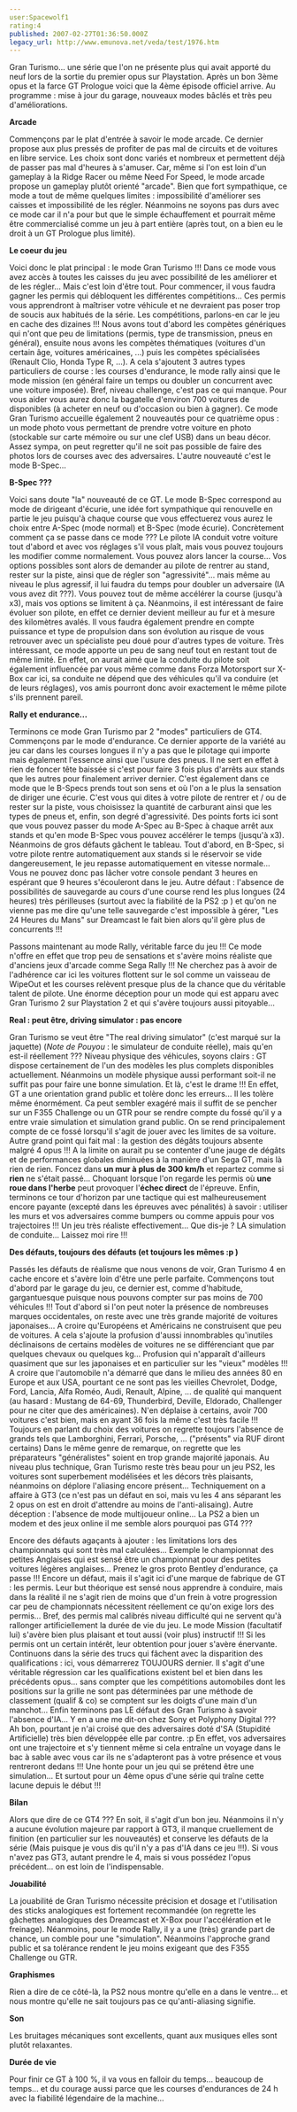 ```yaml
---
user:Spacewolf1
rating:4
published: 2007-02-27T01:36:50.000Z
legacy_url: http://www.emunova.net/veda/test/1976.htm
---
```

Gran Turismo... une série que l'on ne présente plus qui avait apporté du neuf lors de la sortie du premier opus sur Playstation. Après un bon 3ème opus et la farce GT Prologue voici que la 4ème épisode officiel arrive. Au programme : mise à jour du garage, nouveaux modes bâclés et très peu d'améliorations.  

  

**Arcade**  

Commençons par le plat d'entrée à savoir le mode arcade. Ce dernier propose aux plus pressés de profiter de pas mal de circuits et de voitures en libre service. Les choix sont donc variés et nombreux et permettent déjà de passer pas mal d'heures à s'amuser. Car, même si l'on est loin d'un gameplay à la Ridge Racer ou même Need For Speed, le mode arcade propose un gameplay plutôt orienté "arcade". Bien que fort sympathique, ce mode a tout de même quelques limites : impossibilité d'améliorer ses caisses et impossibilité de les régler. Néanmoins ne soyons pas durs avec ce mode car il n'a pour but que le simple échauffement et pourrait même être commercialisé comme un jeu à part entière (après tout, on a bien eu le droit à un GT Prologue plus limité).  

  

**Le coeur du jeu**  

Voici donc le plat principal : le mode Gran Turismo !!! Dans ce mode vous avez accès à toutes les caisses du jeu avec possibilité de les améliorer et de les régler... Mais c'est loin d'être tout. Pour commencer, il vous faudra gagner les permis qui débloquent les différentes compétitions... Ces permis vous apprendront à maîtriser votre véhicule et ne devraient pas poser trop de soucis aux habitués de la série. Les compétitions, parlons-en car le jeu en cache des dizaines !!! Nous avons tout d'abord les compètes génériques qui n'ont que peu de limitations (permis, type de transmission, pneus en général), ensuite nous avons les compètes thématiques (voitures d'un certain âge, voitures américaines, ...) puis les compètes spécialisées (Renault Clio, Honda Type R, ...). A cela s'ajoutent 3 autres types particuliers de course : les courses d'endurance, le mode rally ainsi que le mode mission (en général faire un temps ou doubler un concurrent avec une voiture imposée). Bref, niveau challenge, c'est pas ce qui manque. Pour vous aider vous aurez donc la bagatelle d'environ 700 voitures de disponibles (à acheter en neuf ou d'occasion ou bien à gagner). Ce mode Gran Turismo accueille également 2 nouveautés pour ce quatrième opus : un mode photo vous permettant de prendre votre voiture en photo (stockable sur carte mémoire ou sur une clef USB) dans un beau décor. Assez sympa, on peut regretter qu'il ne soit pas possible de faire des photos lors de courses avec des adversaires. L'autre nouveauté c'est le mode B-Spec...  

  

**B-Spec ???**  

Voici sans doute "la" nouveauté de ce GT. Le mode B-Spec correspond au mode de dirigeant d'écurie, une idée fort sympathique qui renouvelle en partie le jeu puisqu'à chaque course que vous effectuerez vous aurez le choix entre A-Spec (mode normal) et B-Spec (mode écurie). Concrètement comment ça se passe dans ce mode ??? Le pilote IA conduit votre voiture tout d'abord et avec vos réglages s'il vous plaît, mais vous pouvez toujours les modifier comme normalement. Vous pouvez alors lancer la course... Vos options possibles sont alors de demander au pilote de rentrer au stand, rester sur la piste, ainsi que de régler son "agressivité"... mais même au niveau le plus agressif, il lui faudra du temps pour doubler un adversaire (IA vous avez dit ???). Vous pouvez tout de même accélérer la course (jusqu'à x3), mais vos options se limitent à ça. Néanmoins, il est intéressant de faire évoluer son pilote, en effet ce dernier devient meilleur au fur et à mesure des kilomètres avalés. Il vous faudra également prendre en compte puissance et type de propulsion dans son évolution au risque de vous retrouver avec un spécialiste peu doué pour d'autres types de voiture. Très intéressant, ce mode apporte un peu de sang neuf tout en restant tout de même limité. En effet, on aurait aimé que la conduite du pilote soit également influencée par vous même comme dans Forza Motorsport sur X-Box car ici, sa conduite ne dépend que des véhicules qu'il va conduire (et de leurs réglages), vos amis pourront donc avoir exactement le même pilote s'ils prennent pareil.  

  

**Rally et endurance...**  

Terminons ce mode Gran Turismo par 2 "modes" particuliers de GT4\. Commençons par le mode d'endurance. Ce dernier apporte de la variété au jeu car dans les courses longues il n'y a pas que le pilotage qui importe mais également l'essence ainsi que l'usure des pneus. Il ne sert en effet à rien de foncer tête baissée si c'est pour faire 3 fois plus d'arrêts aux stands que les autres pour finalement arriver dernier. C'est également dans ce mode que le B-Specs prends tout son sens et où l'on a le plus la sensation de diriger une écurie. C'est vous qui dites à votre pilote de rentrer et / ou de rester sur la piste, vous choisissez la quantité de carburant ainsi que les types de pneus et, enfin, son degré d'agressivité. Des points forts ici sont que vous pouvez passer du mode A-Spec au B-Spec à chaque arrêt aux stands et qu'en mode B-Spec vous pouvez accélérer le temps (jusqu'à x3). Néanmoins de gros défauts gâchent le tableau. Tout d'abord, en B-Spec, si votre pilote rentre automatiquement aux stands si le réservoir se vide dangereusement, le jeu repasse automatiquement en vitesse normale... Vous ne pouvez donc pas lâcher votre console pendant 3 heures en espérant que 9 heures s'écouleront dans le jeu. Autre défaut : l'absence de possibilités de sauvegarde au cours d'une course rend les plus longues (24 heures) très périlleuses (surtout avec la fiabilité de la PS2 :p ) et qu'on ne vienne pas me dire qu'une telle sauvegarde c'est impossible à gérer, "Les 24 Heures du Mans" sur Dreamcast le fait bien alors qu'il gère plus de concurrents !!!  

Passons maintenant au mode Rally, véritable farce du jeu !!! Ce mode n'offre en effet que trop peu de sensations et s'avère moins réaliste que d'anciens jeux d'arcade comme Sega Rally !!! Ne cherchez pas à avoir de l'adhérence car ici les voitures flottent sur le sol comme un vaisseau de WipeOut et les courses relèvent presque plus de la chance que du véritable talent de pilote. Une énorme déception pour un mode qui est apparu avec Gran Turismo 2 sur Playstation 2 et qui s'avère toujours aussi pitoyable...  

  

**Real : peut être, driving simulator : pas encore**  

Gran Turismo se veut être "The real driving simulator" (c'est marqué sur la jaquette) (_Note de Pouyou_ : le simulateur de conduite réelle), mais qu'en est-il réellement ??? Niveau physique des véhicules, soyons clairs : GT dispose certainement de l'un des modèles les plus complets disponibles actuellement. Néanmoins un modèle physique aussi performant soit-il ne suffit pas pour faire une bonne simulation. Et là, c'est le drame !!! En effet, GT a une orientation grand public et tolère donc les erreurs... Il les tolère même énormément. Ca peut sembler exagéré mais il suffit de se pencher sur un F355 Challenge ou un GTR pour se rendre compte du fossé qu'il y a entre vraie simulation et simulation grand public. On se rend principalement compte de ce fossé lorsqu'il s'agit de jouer avec les limites de sa voiture. Autre grand point qui fait mal : la gestion des dégâts toujours absente malgré 4 opus !!! A la limite on aurait pu se contenter d'une jauge de dégâts et de performances globales diminuées à la manière d'un Sega GT, mais là rien de rien. Foncez dans **un mur à plus de 300 km/h** et repartez comme si **rien** ne s'était passé... Choquant lorsque l'on regarde les permis où **une roue dans l'herbe** peut provoquer l'**échec direct** de l'épreuve. Enfin, terminons ce tour d'horizon par une tactique qui est malheureusement encore payante (excepté dans les épreuves avec pénalités) à savoir : utiliser les murs et vos adversaires comme bumpers ou comme appuis pour vos trajectoires !!! Un jeu très réaliste effectivement... Que dis-je ? LA simulation de conduite... Laissez moi rire !!!  

  

**Des défauts, toujours des défauts (et toujours les mêmes :p )**  

Passés les défauts de réalisme que nous venons de voir, Gran Turismo 4 en cache encore et s'avère loin d'être une perle parfaite. Commençons tout d'abord par le garage du jeu, ce dernier est, comme d'habitude, gargantuesque puisque nous pouvons compter sur pas moins de 700 véhicules !!! Tout d'abord si l'on peut noter la présence de nombreuses marques occidentales, on reste avec une très grande majorité de voitures japonaises... A croire qu'Européens et Américains ne construisent que peu de voitures. A cela s'ajoute la profusion d'aussi innombrables qu'inutiles déclinaisons de certains modèles de voitures ne se différenciant que par quelques chevaux ou quelques kg... Profusion qui n'apparaît d'ailleurs quasiment que sur les japonaises et en particulier sur les "vieux" modèles !!! A croire que l'automobile n'a démarré que dans le milieu des années 80 en Europe et aux USA, pourtant ce ne sont pas les vieilles Chevrolet, Dodge, Ford, Lancia, Alfa Roméo, Audi, Renault, Alpine, ... de qualité qui manquent (au hasard : Mustang de 64-69, Thunderbird, Deville, Eldorado, Challenger pour ne citer que des américaines). N'en déplaise à certains, avoir 700 voitures c'est bien, mais en ayant 36 fois la même c'est très facile !!! Toujours en parlant du choix des voitures on regrette toujours l'absence de grands tels que Lamborghini, Ferrari, Porsche, ... ("présents" via RUF diront certains) Dans le même genre de remarque, on regrette que les préparateurs "généralistes" soient en trop grande majorité japonais. Au niveau plus technique, Gran Turismo reste très beau pour un jeu PS2, les voitures sont superbement modélisées et les décors très plaisants, néanmoins on déplore l'aliasing encore présent... Techniquement on a affaire à GT3 (ce n'est pas un défaut en soi, mais vu les 4 ans séparant les 2 opus on est en droit d'attendre au moins de l'anti-alisaing). Autre déception : l'absence de mode multijoueur online... La PS2 a bien un modem et des jeux online il me semble alors pourquoi pas GT4 ???  

Encore des défauts agaçants à ajouter : les limitations lors des championnats qui sont très mal calculées... Exemple le championnat des petites Anglaises qui est sensé être un championnat pour des petites voitures légères anglaises... Prenez le gros proto Bentley d'endurance, ça passe !!! Encore un défaut, mais il s'agit ici d'une marque de fabrique de GT : les permis. Leur but théorique est sensé nous apprendre à conduire, mais dans la réalité il ne s'agit rien de moins que d'un frein à votre progression car peu de championnats nécessitent réellement ce qu'on exige lors des permis... Bref, des permis mal calibrés niveau difficulté qui ne servent qu'à rallonger artificiellement la durée de vie du jeu. Le mode Mission (facultatif lui) s'avère bien plus plaisant et tout aussi (voir plus) instructif !!! Si les permis ont un certain intérêt, leur obtention pour jouer s'avère énervante. Continuons dans la série des trucs qui fâchent avec la disparition des qualifications : ici, vous démarrerez TOUJOURS dernier. Il s'agit d'une véritable régression car les qualifications existent bel et bien dans les précédents opus... sans compter que les compétitions automobiles dont les positions sur la grille ne sont pas déterminées par une méthode de classement (qualif & co) se comptent sur les doigts d'une main d'un manchot... Enfin terminons pas LE défaut des Gran Turismo à savoir l'absence d'IA... Y en a une me dit-on chez Sony et Polyphony Digital ??? Ah bon, pourtant je n'ai croisé que des adversaires doté d'SA (Stupidité Artificielle) très bien développée elle par contre. :p En effet, vos adversaires ont une trajectoire et s'y tiennent même si cela entraîne un voyage dans le bac à sable avec vous car ils ne s'adapteront pas à votre présence et vous rentreront dedans !!! Une honte pour un jeu qui se prétend être une simulation... Et surtout pour un 4ème opus d'une série qui traîne cette lacune depuis le début !!!  

  

**Bilan**  

Alors que dire de ce GT4 ??? En soit, il s'agit d'un bon jeu. Néanmoins il n'y a aucune évolution majeure par rapport à GT3, il manque cruellement de finition (en particulier sur les nouveautés) et conserve les défauts de la série (Mais puisque je vous dis qu'il n'y a pas d'IA dans ce jeu !!!). Si vous n'avez pas GT3, autant prendre le 4, mais si vous possédez l'opus précédent... on est loin de l'indispensable.  

  

  

**Jouabilité**  

La jouabilité de Gran Turismo nécessite précision et dosage et l'utilisation des sticks analogiques est fortement recommandée (on regrette les gâchettes analogiques des Dreamcast et X-Box pour l'accélération et le freinage). Néanmoins, pour le mode Rally, il y a une (très) grande part de chance, un comble pour une "simulation". Néanmoins l'approche grand public et sa tolérance rendent le jeu moins exigeant que des F355 Challenge ou GTR.  

**Graphismes**  

Rien a dire de ce côté-là, la PS2 nous montre qu'elle en a dans le ventre... et nous montre qu'elle ne sait toujours pas ce qu'anti-aliasing signifie.  

**Son**  

Les bruitages mécaniques sont excellents, quant aux musiques elles sont plutôt relaxantes.  

**Durée de vie**  

Pour finir ce GT à 100 %, il va vous en falloir du temps... beaucoup de temps... et du courage aussi parce que les courses d'endurances de 24 h avec la fiabilité légendaire de la machine...